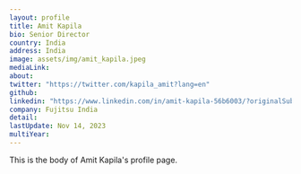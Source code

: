 ```yaml
---
layout: profile
title: Amit Kapila
bio: Senior Director
country: India 
address: India
image: assets/img/amit_kapila.jpeg 
mediaLink: 
about:
twitter: "https://twitter.com/kapila_amit?lang=en"
github: 
linkedin: "https://www.linkedin.com/in/amit-kapila-56b6003/?originalSubdomain=in"
company: Fujitsu India
detail: 
lastUpdate: Nov 14, 2023
multiYear:
---
```


This is the body of Amit Kapila's profile page.
